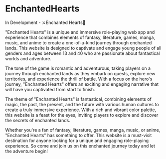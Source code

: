 # EnchantedHearts
In Development - ⚔️Enchanted Hearts💖 


"Enchanted Hearts" is a unique and immersive role-playing web app and experience that combines elements of fantasy, literature, games, manga, music, and anime to create a one-of-a-kind journey through enchanted lands. This website is designed to captivate and engage young people of all genders and ages between 13 and 40 who are passionate about fantastical worlds and adventure.

The tone of the game is romantic and adventurous, taking players on a journey through enchanted lands as they embark on quests, explore new territories, and experience the thrill of battle. With a focus on the hero's journey, "Enchanted Hearts" offers an exciting and engaging narrative that will have you captivated from start to finish.

The theme of "Enchanted Hearts" is fantastical, combining elements of magic, the past, the present, and the future with various human cultures to create a truly immersive experience. With a rich and vibrant color palette, this website is a feast for the eyes, inviting players to explore and discover the secrets of enchanted lands.

Whether you're a fan of fantasy, literature, games, manga, music, or anime, "Enchanted Hearts" has something to offer. This website is a must-visit destination for anyone looking for a unique and engaging role-playing experience. So come and join us on this enchanted journey today and let the adventure begin!
